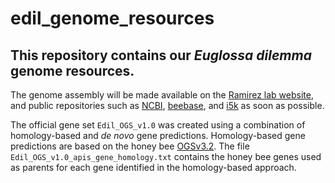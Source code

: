 # edil_genome_resources

## This repository contains our _Euglossa dilemma_ genome resources.

The genome assembly will be made available on the [Ramirez lab website](http://www.eve.ucdavis.edu/sanram/), and public repositories such as [NCBI](https://www.ncbi.nlm.nih.gov), [beebase](http://hymenopteragenome.org/beebase/), and [i5k](http://i5k.github.io) as soon as possible.   


The official gene set `Edil_OGS_v1.0` was created using a combination of homology-based and _de novo_ gene predictions. Homology-based gene predictions are based on the honey bee [OGSv3.2](http://hymenopteragenome.org/beebase/?q=download_sequences). The file `Edil_OGS_v1.0_apis_gene_homology.txt` contains the honey bee genes used as parents for each gene identified in the homology-based approach.   
